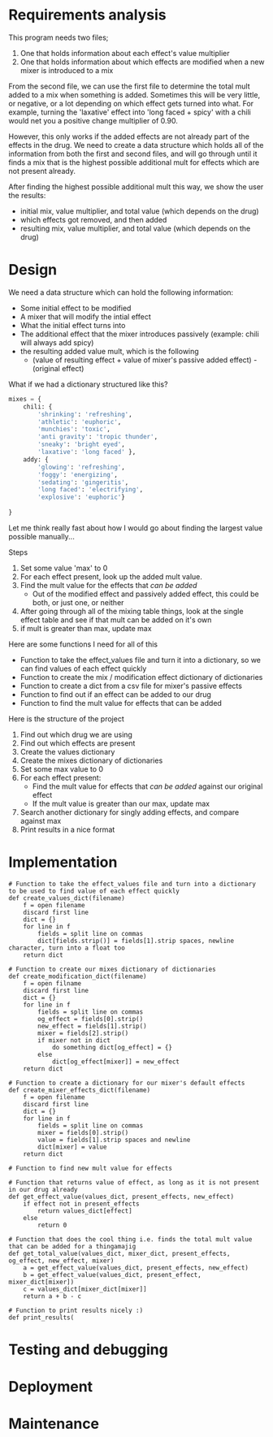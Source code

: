 # Requirements analysis

This program needs two files;
1. One that holds information about each effect's value multiplier
2. One that holds information about which effects are modified when a new mixer is introduced to a mix

From the second file, we can use the first file to determine the total mult added to a mix when something is added.
Sometimes this will be very little, or negative, or a lot depending on which effect gets turned into what. For example, 
turning the 'laxative' effect into 'long faced + spicy' with a chili would net you a positive change multiplier of 0.90.

However, this only works if the added effects are not already part of the effects in the drug. We need to create a data
structure which holds all of the information from both the first and second files, and will go through until it finds a 
mix that is the highest possible additional mult for effects which are not present already.

After finding the highest possible additional mult this way, we show the user the results:
- initial mix, value multiplier, and total value (which depends on the drug)
- which effects got removed, and then added
- resulting mix, value multiplier, and total value (which depends on the drug)

# Design

We need a data structure which can hold the following information:
- Some initial effect to be modified
- A mixer that will modify the intial effect
- What the initial effect turns into
- The additional effect that the mixer introduces passively (example: chili will always add spicy)
- the resulting added value mult, which is the following
  - (value of resulting effect + value of mixer's passive added effect) - (original effect)

What if we had a dictionary structured like this?
```python
mixes = {
    chili: {
        'shrinking': 'refreshing',
        'athletic': 'euphoric',
        'munchies': 'toxic',
        'anti gravity': 'tropic thunder',
        'sneaky': 'bright eyed',
        'laxative': 'long faced' },
    addy: {
        'glowing': 'refreshing',
        'foggy': 'energizing',
        'sedating': 'gingeritis',
        'long faced': 'electrifying',
        'explosive': 'euphoric'}
    
}
```
Let me think really fast about how I would go about finding the largest value possible manually...

Steps
1. Set some value 'max' to 0
2. For each effect present, look up the added mult value. 
3. Find the mult value for the effects that *can be added*
   - Out of the modified effect and passively added effect, this could be both, or just one, or neither
4. After going through all of the mixing table things, look at the single effect table and see if that mult can be added on it's own
5. if mult is greater than max, update max

Here are some functions I need for all of this
- Function to take the effect_values file and turn it into a dictionary, so we can find values of each effect quickly
- Function to create the mix / modification effect dictionary of dictionaries
- Function to create a dict from a csv file for mixer's passive effects
- Function to find out if an effect can be added to our drug
- Function to find the mult value for effects that can be added

Here is the structure of the project

1. Find out which drug we are using
2. Find out which effects are present
3. Create the values dictionary
4. Create the mixes dictionary of dictionaries
5. Set some max value to 0
6. For each effect present:
   - Find the mult value for effects that *can be added* against our original effect
   - If the mult value is greater than our max, update max
7. Search another dictionary for singly adding effects, and compare against max
8. Print results in a nice format

# Implementation
```commandline
# Function to take the effect_values file and turn into a dictionary to be used to find value of each effect quickly
def create_values_dict(filename)
    f = open filename 
    discard first line
    dict = {}
    for line in f
        fields = split line on commas
        dict[fields.strip()] = fields[1].strip spaces, newline character, turn into a float too
    return dict
```
```commandline
# Function to create our mixes dictionary of dictionaries
def create_modification_dict(filename)
    f = open filname
    discard first line
    dict = {}
    for line in f
        fields = split line on commas
        og_effect = fields[0].strip()
        new_effect = fields[1].strip()
        mixer = fields[2].strip()
        if mixer not in dict
            do something dict[og_effect] = {}
        else
            dict[og_effect[mixer]] = new_effect
    return dict
```
```commandline
# Function to create a dictionary for our mixer's default effects
def create_mixer_effects_dict(filename)
    f = open filename
    discard first line
    dict = {}
    for line in f
        fields = split line on commas
        mixer = fields[0].strip()
        value = fields[1].strip spaces and newline
        dict[mixer] = value
    return dict
```
```commandline
# Function to find new mult value for effects
```
```commandline
# Function that returns value of effect, as long as it is not present in our drug already
def get_effect_value(values_dict, present_effects, new_effect)
    if effect not in present_effects
        return values_dict[effect]
    else
        return 0
```
```commandline
# Function that does the cool thing i.e. finds the total mult value that can be added for a thingamajig
def get_total_value(values_dict, mixer_dict, present_effects, og_effect, new_effect, mixer)
    a = get_effect_value(values_dict, present_effects, new_effect)
    b = get_effect_value(values_dict, present_effect, mixer_dict[mixer])
    c = values_dict[mixer_dict[mixer]]
    return a + b - c
```
```commandline
# Function to print results nicely :)
def print_results(
```
# Testing and debugging

# Deployment

# Maintenance